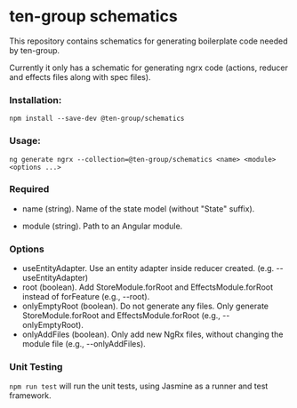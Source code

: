 # ten-group schematics

This repository contains schematics for generating boilerplate code needed by ten-group.

Currently it only has a schematic for generating ngrx code (actions, reducer and effects files along with spec files).

### Installation:
`npm install --save-dev @ten-group/schematics`

### Usage:

`ng generate ngrx --collection=@ten-group/schematics <name> <module> <options ...>`

### Required

- name (string). Name of the state model (without "State" suffix).

- module (string). Path to an Angular module.

### Options

- useEntityAdapter. Use an entity adapter inside reducer created. (e.g. --useEntityAdapter)
- root (boolean). Add StoreModule.forRoot and EffectsModule.forRoot instead of forFeature (e.g., --root).
- onlyEmptyRoot (boolean). Do not generate any files. Only generate StoreModule.forRoot and EffectsModule.forRoot (e.g., --onlyEmptyRoot).
- onlyAddFiles (boolean). Only add new NgRx files, without changing the module file (e.g., --onlyAddFiles).

### Unit Testing

`npm run test` will run the unit tests, using Jasmine as a runner and test framework.

